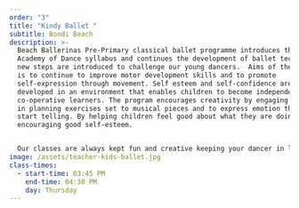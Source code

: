```yaml
---
order: "3"
title: "Kindy Ballet "
subtitle: Bondi Beach
description: >-
  Beach Ballerinas Pre-Primary classical ballet programme introduces the Royal
  Academy of Dance syllabus and continues the development of ballet technique as
  new steps are introduced to challenge our young dancers.  Aims of the syllabus
  is to continue to improve motor development skills and to promote
  self-expression through movement. Self esteem and self-confidence are also
  developed in an environment that enables children to become independent and
  co-operative learners. The program encourages creativity by engaging students
  in planning exercises set to musical pieces and to express emotion through
  start telling. By helping children feel good about what they are doing we are
  encouraging good self-esteem.


  Our classes are always kept fun and creative keeping your dancer in love with ballet.
image: /assets/teacher-kids-ballet.jpg
class-times:
  - start-time: 03:45 PM
    end-time: 04:30 PM
    day: Thursday
---
```

